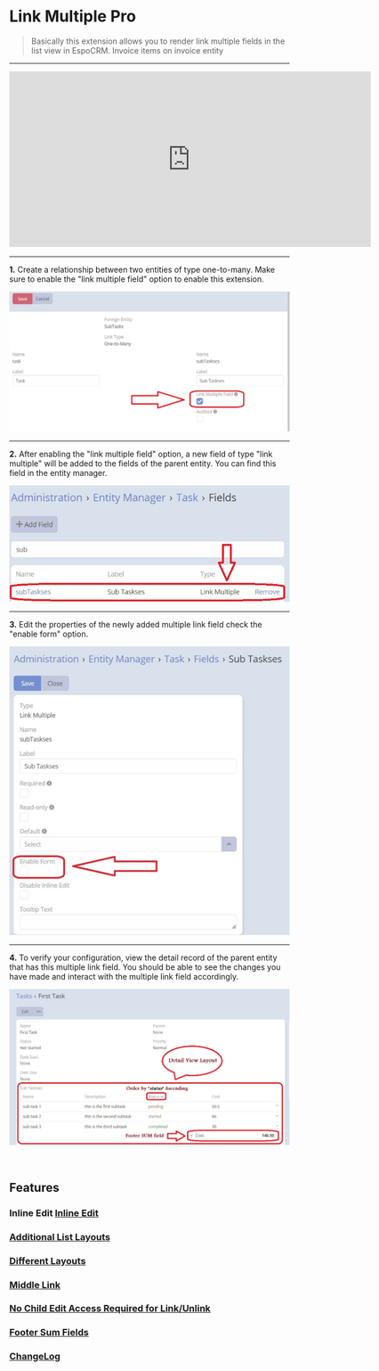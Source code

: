 # Link Multiple Pro <a href="https://www.eblasoft.com.tr/espocrm-extension-page/espocrm-link-multiple-pro" target="_blank" id="ext-version" data-id="63495a03a945d438f"></a>

> Basically this extension allows you to render link multiple fields in the list view in EspoCRM.
> Invoice items on invoice entity

---

<iframe width="650" height="315" src="https://www.youtube.com/embed/fvllcGJhKNg" frameborder="0" allow="accelerometer; autoplay; clipboard-write; encrypted-media; gyroscope; picture-in-picture" allowfullscreen></iframe>

---

**1.** Create a relationship between two entities of type one-to-many. Make sure to enable the "link multiple field"
option to enable this extension.

![how To Use](../../_static/images/extensions/link-multiple-pro/how-to-use-1.jpg)

---

**2.** After enabling the "link multiple field" option, a new field of type "link multiple" will be added to the fields
of the parent entity. You can find this field in the entity manager.

![how To Use](../../_static/images/extensions/link-multiple-pro/how-to-use-2.jpg)

---

**3.** Edit the properties of the newly added multiple link field check the "enable form" option.

![how To Use](../../_static/images/extensions/link-multiple-pro/how-to-use-3.jpg)

---

**4.** To verify your configuration, view the detail record of the parent entity that has this multiple link field. You
should be able to see the changes you have made and interact with the multiple link field accordingly.

![how To Use](../../_static/images/extensions/link-multiple-pro/how-to-use-4.jpg)

<br>

## Features

### Inline Edit  [Inline Edit](features.md)

### [Additional List Layouts](features.md)

### [Different Layouts](features.md)

### [Middle Link](features.md)

### [No Child Edit Access Required for Link/Unlink](features.md)

### [Footer Sum Fields](features.md)


### <font color=gray> [ChangeLog](changelog.md) </font>